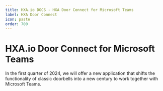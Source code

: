 ```yaml
---
title: HXA.io DOCS - HXA Door Connect for Microsoft Teams
label: HXA Door Connect
icon: paste
order: 700
---
```

# HXA.io Door Connect for Microsoft Teams

In the first quarter of 2024, we will offer a new application that shifts the functionality of classic doorbells into a new century to work together with Microsoft Teams.